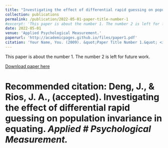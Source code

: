 ```yaml
---
title: "Investigating the effect of differential rapid guessing on population invariance in equating"
collection: publications
permalink: /publication/2022-05-01-paper-title-number-1
#excerpt: 'This paper is about the number 1. The number 2 is left for future work.'
date: 2022-05-01
venue: 'Applied Psychological Measurement.'
paperurl: 'http://academicpages.github.io/files/paper1.pdf'
citation: 'Your Name, You. (2009). &quot;Paper Title Number 1.&quot; <i>Applied Psychological Measurement.</i>.'
---
```

This paper is about the number 1. The number 2 is left for future work.

[Download paper here](http://academicpages.github.io/files/paper1.pdf)

# Recommended citation: Deng, J., & Rios, J. A., (accepted). Investigating the effect of differential rapid guessing on population invariance in equating. <i>Applied # Psychological Measurement. </i>